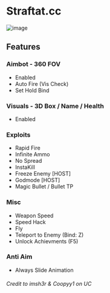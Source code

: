 # Straftat.cc

![image](https://github.com/user-attachments/assets/dfc4a050-b8ca-4e5d-a7dc-814fde4fa197)


## Features
### Aimbot - 360 FOV
- Enabled
- Auto Fire (Vis Check)
- Set Hold Bind

### Visuals - 3D Box / Name / Health
- Enabled

### Exploits
- Rapid Fire
- Infinite Ammo
- No Spread
- InstaKill
- Freeze Enemy [HOST]
- Godmode [HOST]
- Magic Bullet / Bullet TP

### Misc
- Weapon Speed
- Speed Hack
- Fly
- Teleport to Enemy (Bind: Z)
- Unlock Achievments (F5)

### Anti Aim
- Always Slide Animation



###### Credit to imsh3r & Coopyy1 on UC
